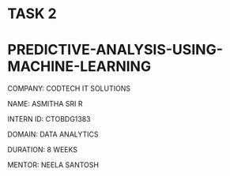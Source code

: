 # TASK 2
# PREDICTIVE-ANALYSIS-USING-MACHINE-LEARNING

COMPANY: CODTECH IT SOLUTIONS

NAME: ASMITHA SRI R

INTERN ID: CTOBDG1383

DOMAIN: DATA ANALYTICS

DURATION: 8 WEEKS

MENTOR: NEELA SANTOSH
